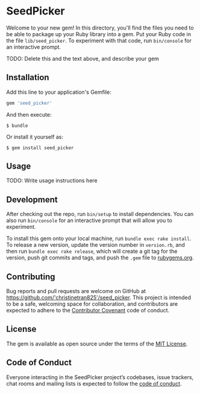 # SeedPicker

Welcome to your new gem! In this directory, you'll find the files you need to be able to package up your Ruby library into a gem. Put your Ruby code in the file `lib/seed_picker`. To experiment with that code, run `bin/console` for an interactive prompt.

TODO: Delete this and the text above, and describe your gem

## Installation

Add this line to your application's Gemfile:

```ruby
gem 'seed_picker'
```

And then execute:

    $ bundle

Or install it yourself as:

    $ gem install seed_picker

## Usage

TODO: Write usage instructions here

## Development

After checking out the repo, run `bin/setup` to install dependencies. You can also run `bin/console` for an interactive prompt that will allow you to experiment.

To install this gem onto your local machine, run `bundle exec rake install`. To release a new version, update the version number in `version.rb`, and then run `bundle exec rake release`, which will create a git tag for the version, push git commits and tags, and push the `.gem` file to [rubygems.org](https://rubygems.org).

## Contributing

Bug reports and pull requests are welcome on GitHub at https://github.com/'christinetran825'/seed_picker. This project is intended to be a safe, welcoming space for collaboration, and contributors are expected to adhere to the [Contributor Covenant](http://contributor-covenant.org) code of conduct.

## License

The gem is available as open source under the terms of the [MIT License](http://opensource.org/licenses/MIT).

## Code of Conduct

Everyone interacting in the SeedPicker project’s codebases, issue trackers, chat rooms and mailing lists is expected to follow the [code of conduct](https://github.com/'christinetran825'/seed_picker/blob/master/CODE_OF_CONDUCT.md).
